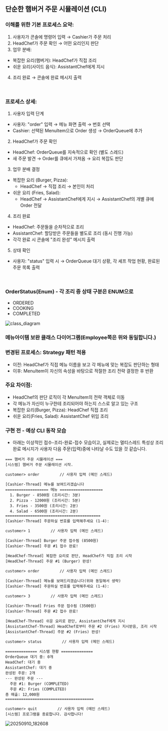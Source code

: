 ## 단순한 햄버거 주문 시뮬레이션 (CLI)

### 이해를 위한 기본 프로세스 요약:
1. 사용자가 콘솔에 명령어 입력 → Cashier가 주문 처리
2. HeadChef가 주문 확인 → 어떤 요리인지 판단
3. 업무 분배:
- 복잡한 요리(햄버거): HeadChef가 직접 조리
- 쉬운 요리(사이드 음식): AssistantChef에게 지시
4. 조리 완료 → 콘솔에 완료 메시지 출력
<br/>

### 프로세스 상세:
1. 사용자 입력 단계
- 사용자: "order" 입력 → 메뉴 화면 출력 → 번호 선택
- Cashier: 선택된 MenuItem으로 Order 생성 → OrderQueue에 추가
2. HeadChef가 주문 확인
- HeadChef: OrderQueue를 지속적으로 확인 (별도 스레드)
- 새 주문 발견 → Order를 큐에서 가져옴 → 요리 복잡도 판단
3. 업무 분배 결정
- 복잡한 요리 (Burger, Pizza):
  - HeadChef → 직접 조리 → 본인이 처리
- 쉬운 요리 (Fries, Salad):
  - HeadChef → AssistantChef에게 지시 → AssistantChef의 개별 큐에 Order 전달
4. 조리 완료
- HeadChef: 주문들을 순차적으로 조리
- AssistantChef: 할당받은 주문들을 별도로 조리 (동시 진행 가능)
- 각각 완료 시 콘솔에 "조리 완성" 메시지 출력
5. 상태 확인
- 사용자: "status" 입력 시 → OrderQueue 대기 상황, 각 셰프 작업 현황, 완료된 주문 목록 출력
<br/>

### OrderStatus(Enum) - 각 조리 중 상태 구분은 ENUM으로
- ORDERED
- COOKING
- COMPLETED

![class_diagram](https://github.com/user-attachments/assets/9282195c-96d1-4413-ae44-583175aaa61d)


### 메뉴아이템 보완 클래스 다이어그램(Employee쪽은 위와 동일합니다.)
### 변경된 프로세스: Strategy 패턴 적용
- 이전: HeadChef가 직접 메뉴 이름을 보고 각 메뉴에 맞는 복잡도 판단하는 형태
- 이후: MenuItem이 자신의 속성을 바탕으로 적절한 조리 전략 결정한 후 반환

### 주요 차이점:
- HeadChef의 판단 로직이 각 MenuItem의 전략 객체로 이동
- 각 메뉴가 자신이 누구한테 조리되어야 하는지 스스로 알고 있는 구조
- 복잡한 요리(Burger, Pizza): HeadChef 직접 조리
- 쉬운 요리(Fries, Salad): AssistantChef 위임 조리

### 구현 전 - 예상 CLI 동작 모습
- 아래는 이상적인 접수-조리-완료-접수 모습이고, 실제로는 멀티스레드 특성상 조리 완료 메시지가 사용자 다음 주문(입력)중에 나타날 수도 있을 것 같습니다.

```
=== 햄버거 주문 시뮬레이션 ===
[시스템] 햄버거 주문 시뮬레이션 시작.

customer> order         // 사용자 입력 (메인 스레드)

[Cashier-Thread] 메뉴를 보여드리겠습니다
=================== 메뉴 ===================
  1. Burger - 8500원 (조리시간: 3분)
  2. Pizza - 12000원 (조리시간: 5분)
  3. Fries - 3500원 (조리시간: 2분)
  4. Salad - 6500원 (조리시간: 2분)
==========================================
[Cashier-Thread] 주문하실 번호를 입력해주세요 (1-4):

customer> 1         // 사용자 입력 (메인 스레드)

[Cashier-Thread] Burger 주문 접수됨 (8500원)
[Cashier-Thread] 주문 #1 접수 완료!

[HeadChef-Thread] 복잡한 요리로 판단, HeadChef가 직접 조리 시작
[HeadChef-Thread] 주문 #1 (Burger) 완성!

customer> order         // 사용자 입력 (메인 스레드)

[Cashier-Thread] 메뉴를 보여드리겠습니다(위와 동일해서 생략)
[Cashier-Thread] 주문하실 번호를 입력해주세요 (1-4):

customer> 3         // 사용자 입력 (메인 스레드)

[Cashier-Thread] Fries 주문 접수됨 (3500원)
[Cashier-Thread] 주문 #2 접수 완료!

[HeadChef-Thread] 쉬운 요리로 판단, AssistantChef에게 지시
[AssistantChef-Thread] HeadChef로부터 주문 #2 (Fries) 지시받음, 조리 시작
[AssistantChef-Thread] 주문 #2 (Fries) 완성!

customer> status         // 사용자 입력 (메인 스레드)

============== 시스템 현황 ==============
OrderQueue 대기 중: 0개
HeadChef: 대기 중
AssistantChef: 대기 중
완성된 주문: 2개
--- 완성된 주문 ---
  주문 #1: Burger (COMPLETED)
  주문 #2: Fries (COMPLETED)
총 매출: 12,000원
=======================================

customer> quit         // 사용자 입력 (메인 스레드)
[시스템] 프로그램을 종료합니다. 감사합니다!
```

![20250910_182608](https://github.com/user-attachments/assets/3d3384c3-7ed1-48cc-b9c9-6fbd83690d43)
